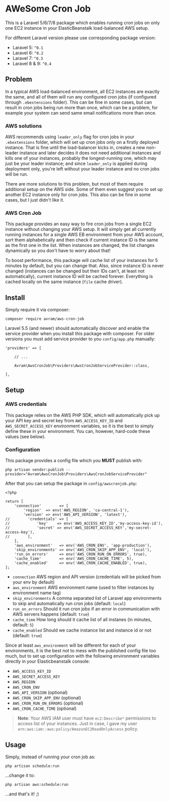 # AWeSome Cron Job

This is a Laravel 5/6/7/8 package which enables running cron jobs on only one EC2 instance in your ElasticBeanstalk load-balanced AWS setup.

For different Laravel version please use corresponding package version:
- Laravel 5: `^0.1`
- Laravel 6: `^0.2`
- Laravel 7: `^0.3`
- Laravel 8 & 9: `^0.4`

## Problem

In a typical AWS load-balanced environment, all EC2 instances are exactly the same, and all of them will run any configured cron jobs (if configured through `.ebextensions` folder). This can be fine in some cases, but can result in cron jobs being run more than once, which can be a problem, for example your system can send same email notifications more than once.

### AWS solutions

AWS recommends using `leader_only` flag for cron jobs in your `.ebextensions` folder, which will set up cron jobs only on a firstly deployed instance. That is fine until the load-balancer kicks in, creates a new non-leader instance and later decides it does not need additional instances and kills one of your instances, probably the longest-running one, which may just be your leader instance; and since `leader_only` is applied during deployment only, you're left without your leader instance and no cron jobs will be run.

There are more solutions to this problem, but most of them require additional setup on the AWS side. Some of them even suggest you to set up another EC2 instance only for cron jobs. This also can be fine in some cases, but I just didn't like it.

### AWS Cron Job

This package provides an easy way to fire cron jobs from a single EC2 instance without changing your AWS setup. It will simply get all currently running instances for a single AWS EB environment from your AWS account, sort them alphabetically and then check if current instance ID is the same as the first one in the list. When instances are changed, the list changes dynamically so you don't have to worry about that!

To boost performance, this package will cache list of your instances for 5 minutes by default, but you can change that. Also, since instance ID is never changed (instances can be changed but their IDs can't, at least not automatically), current instance ID will be cached forever. Everything is cached locally on the same instance (`file` cache driver).

## Install

Simply require it via composer:

    composer require avram/aws-cron-job
    
Laravel 5.5 (and newer) should automatically discover and enable the service provider when you install this package with composer. For older versions you must add service provider to you `config/app.php` manually:

	'providers' => [
	
		// ...
	
		Avram\AwsCronJob\Providers\AwsCronJobServiceProvider::class,
		
	],
    
## Setup

### AWS credentials

This package relies on the AWS PHP SDK, which will automatically pick up your API key and secret key from `AWS_ACCESS_KEY_ID` and `AWS_SECRET_ACCESS_KEY` environment variables, so it is the best to simply define these in your environment. You can, however, hard-code these values (see below). 

### Configuration

This package provides a config file which you **MUST** publish with:

    php artisan vendor:publish --provider="Avram\AwsCronJob\Providers\AwsCronJobServiceProvider"
    
After that you can setup the package in `config/awscronjob.php`:

	<?php
	
	return [
	    'connection'        => [
	        'region'  => env('AWS_REGION', 'ca-central-1'),
	        'version' => env('AWS_API_VERSION', 'latest'),
	//        'credentials' => [
	//            'key'    => env('AWS_ACCESS_KEY_ID','my-access-key-id'),
	//            'secret' => env('AWS_SECRET_ACCESS_KEY','my-secret-access-key'),
	//        ],
	    ],
	    'aws_environment'   => env('AWS_CRON_ENV', 'app-production'),
	    'skip_environments' => env('AWS_CRON_SKIP_APP_ENV', 'local'),
	    'run_on_errors'     => env('AWS_CRON_RUN_ON_ERRORS', true),
	    'cache_time'        => env('AWS_CRON_CACHE_TIME', 5),
	    'cache_enabled'     => env('AWS_CRON_CACHE_ENABLED', true),
	];
	
* `connection` AWS region and API version (credentials will be picked from your env by default)
* `aws_environment` AWS environment name (used to filter instances by environment name tag)
* `skip_environments` A comma separated list of Laravel app environments to skip and automatically run cron jobs (default: `local`)
* `run_on_errors` Should it run cron jobs if an error in communication with AWS servers happens (default: `true`)
* `cache_time` How long should it cache list of all instanes (in minutes, default: `5`)
* `cache_enabled` Should we cache instance list and instance id or not (default: `true`)

Since at least `aws_environment` will be different for each of your environments, it is the best not to mess with the published config file too much, but to set up configuration with the following environment variables directly in your Elasticbeanstalk console:

* `AWS_ACCESS_KEY_ID`
* `AWS_SECRET_ACCESS_KEY`
* `AWS_REGION`
* `AWS_CRON_ENV`
* `AWS_API_VERSION` (optional)
* `AWS_CRON_SKIP_APP_ENV` (optional)
* `AWS_CRON_RUN_ON_ERRORS` (optional)
* `AWS_CRON_CACHE_TIME` (optional)

> **Note**: Your AWS IAM user must have `ec2:Describe*` permissions to access list of your instances. Just in case, I gave my user `arn:aws:iam::aws:policy/AmazonEC2ReadOnlyAccess` policy.
    
## Usage

Simply, instead of running your cron job as:

	php artisan schedule:run
	
...change	it to:

	php artisan aws:schedule:run
	
...and that's it! ;)	
